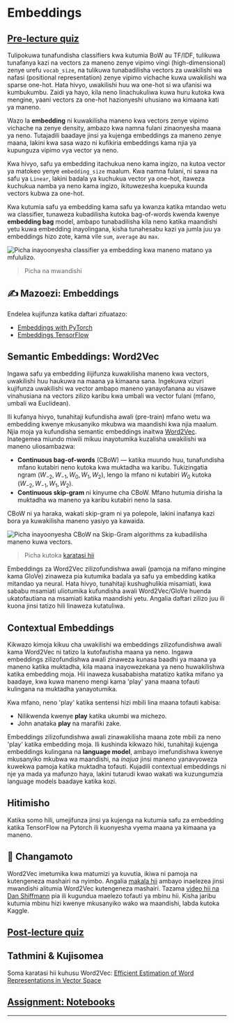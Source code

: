 <!--
CO_OP_TRANSLATOR_METADATA:
{
  "original_hash": "b708c9b85b833864c73c6281f1e6b96e",
  "translation_date": "2025-09-23T11:07:35+00:00",
  "source_file": "lessons/5-NLP/14-Embeddings/README.md",
  "language_code": "sw"
}
-->
# Embeddings

## [Pre-lecture quiz](https://ff-quizzes.netlify.app/en/ai/quiz/27)

Tulipokuwa tunafundisha classifiers kwa kutumia BoW au TF/IDF, tulikuwa tunafanya kazi na vectors za maneno zenye vipimo vingi (high-dimensional) zenye urefu `vocab_size`, na tulikuwa tunabadilisha vectors za uwakilishi wa nafasi (positional representation) zenye vipimo vichache kuwa uwakilishi wa sparse one-hot. Hata hivyo, uwakilishi huu wa one-hot si wa ufanisi wa kumbukumbu. Zaidi ya hayo, kila neno linachukuliwa kuwa huru kutoka kwa mengine, yaani vectors za one-hot hazionyeshi uhusiano wa kimaana kati ya maneno.

Wazo la **embedding** ni kuwakilisha maneno kwa vectors zenye vipimo vichache na zenye density, ambazo kwa namna fulani zinaonyesha maana ya neno. Tutajadili baadaye jinsi ya kujenga embeddings za maneno zenye maana, lakini kwa sasa wazo ni kufikiria embeddings kama njia ya kupunguza vipimo vya vector ya neno.

Kwa hivyo, safu ya embedding itachukua neno kama ingizo, na kutoa vector ya matokeo yenye `embedding_size` maalum. Kwa namna fulani, ni sawa na safu ya `Linear`, lakini badala ya kuchukua vector ya one-hot, itaweza kuchukua namba ya neno kama ingizo, ikituwezesha kuepuka kuunda vectors kubwa za one-hot.

Kwa kutumia safu ya embedding kama safu ya kwanza katika mtandao wetu wa classifier, tunaweza kubadilisha kutoka bag-of-words kwenda kwenye **embedding bag** model, ambapo tunabadilisha kila neno katika maandishi yetu kuwa embedding inayolingana, kisha tunahesabu kazi ya jumla juu ya embeddings hizo zote, kama vile `sum`, `average` au `max`.  

![Picha inayoonyesha classifier ya embedding kwa maneno matano ya mfululizo.](../../../../../translated_images/embedding-classifier-example.b77f021a7ee67eeec8e68bfe11636c5b97d6eaa067515a129bfb1d0034b1ac5b.sw.png)

> Picha na mwandishi

## ✍️ Mazoezi: Embeddings

Endelea kujifunza katika daftari zifuatazo:
* [Embeddings with PyTorch](EmbeddingsPyTorch.ipynb)
* [Embeddings TensorFlow](EmbeddingsTF.ipynb)

## Semantic Embeddings: Word2Vec

Ingawa safu ya embedding ilijifunza kuwakilisha maneno kwa vectors, uwakilishi huu haukuwa na maana ya kimaana sana. Ingekuwa vizuri kujifunza uwakilishi wa vector ambapo maneno yanayofanana au visawe vinahusiana na vectors zilizo karibu kwa umbali wa vector fulani (mfano, umbali wa Euclidean).

Ili kufanya hivyo, tunahitaji kufundisha awali (pre-train) mfano wetu wa embedding kwenye mkusanyiko mkubwa wa maandishi kwa njia maalum. Njia moja ya kufundisha semantic embeddings inaitwa [Word2Vec](https://en.wikipedia.org/wiki/Word2vec). Inategemea miundo miwili mikuu inayotumika kuzalisha uwakilishi wa maneno uliosambazwa:

 - **Continuous bag-of-words** (CBoW) — katika muundo huu, tunafundisha mfano kutabiri neno kutoka kwa muktadha wa karibu. Tukizingatia ngram $(W_{-2},W_{-1},W_0,W_1,W_2)$, lengo la mfano ni kutabiri $W_0$ kutoka $(W_{-2},W_{-1},W_1,W_2)$.
 - **Continuous skip-gram** ni kinyume cha CBoW. Mfano hutumia dirisha la muktadha wa maneno ya karibu kutabiri neno la sasa.

CBoW ni ya haraka, wakati skip-gram ni ya polepole, lakini inafanya kazi bora ya kuwakilisha maneno yasiyo ya kawaida.

![Picha inayoonyesha CBoW na Skip-Gram algorithms za kubadilisha maneno kuwa vectors.](../../../../../translated_images/example-algorithms-for-converting-words-to-vectors.fbe9207a726922f6f0f5de66427e8a6eda63809356114e28fb1fa5f4a83ebda7.sw.png)

> Picha kutoka [karatasi hii](https://arxiv.org/pdf/1301.3781.pdf)

Embeddings za Word2Vec zilizofundishwa awali (pamoja na mifano mingine kama GloVe) zinaweza pia kutumika badala ya safu ya embedding katika mitandao ya neural. Hata hivyo, tunahitaji kushughulikia misamiati, kwa sababu msamiati uliotumika kufundisha awali Word2Vec/GloVe huenda ukatofautiana na msamiati katika maandishi yetu. Angalia daftari zilizo juu ili kuona jinsi tatizo hili linaweza kutatuliwa.

## Contextual Embeddings

Kikwazo kimoja kikuu cha uwakilishi wa embeddings zilizofundishwa awali kama Word2Vec ni tatizo la kutofautisha maana ya neno. Ingawa embeddings zilizofundishwa awali zinaweza kunasa baadhi ya maana ya maneno katika muktadha, kila maana inayowezekana ya neno huwakilishwa katika embedding moja. Hii inaweza kusababisha matatizo katika mifano ya baadaye, kwa kuwa maneno mengi kama 'play' yana maana tofauti kulingana na muktadha yanayotumika.

Kwa mfano, neno 'play' katika sentensi hizi mbili lina maana tofauti kabisa:

- Nilikwenda kwenye **play** katika ukumbi wa michezo.
- John anataka **play** na marafiki zake.

Embeddings zilizofundishwa awali zinawakilisha maana zote mbili za neno 'play' katika embedding moja. Ili kushinda kikwazo hiki, tunahitaji kujenga embeddings kulingana na **language model**, ambayo imefundishwa kwenye mkusanyiko mkubwa wa maandishi, na *inajua* jinsi maneno yanavyoweza kuwekwa pamoja katika muktadha tofauti. Kujadili contextual embeddings ni nje ya mada ya mafunzo haya, lakini tutarudi kwao wakati wa kuzungumzia language models baadaye katika kozi.

## Hitimisho

Katika somo hili, umejifunza jinsi ya kujenga na kutumia safu za embedding katika TensorFlow na Pytorch ili kuonyesha vyema maana ya kimaana ya maneno.

## 🚀 Changamoto

Word2Vec imetumika kwa matumizi ya kuvutia, ikiwa ni pamoja na kutengeneza mashairi na nyimbo. Angalia [makala hii](https://www.politetype.com/blog/word2vec-color-poems) ambayo inaelezea jinsi mwandishi alitumia Word2Vec kutengeneza mashairi. Tazama [video hii na Dan Shiffmann](https://www.youtube.com/watch?v=LSS_bos_TPI&ab_channel=TheCodingTrain) pia ili kugundua maelezo tofauti ya mbinu hii. Kisha jaribu kutumia mbinu hizi kwenye mkusanyiko wako wa maandishi, labda kutoka Kaggle.

## [Post-lecture quiz](https://ff-quizzes.netlify.app/en/ai/quiz/28)

## Tathmini & Kujisomea

Soma karatasi hii kuhusu Word2Vec: [Efficient Estimation of Word Representations in Vector Space](https://arxiv.org/pdf/1301.3781.pdf)

## [Assignment: Notebooks](assignment.md)

---


